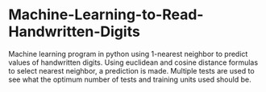 # Machine-Learning-to-Read-Handwritten-Digits
Machine learning program in python using 1-nearest neighbor to predict values of handwritten digits. Using euclidean and cosine distance formulas to select nearest neighbor, a prediction is made. Multiple tests are used to see what the optimum number of tests and training units used should be.

